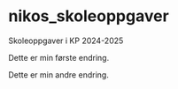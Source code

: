 # nikos_skoleoppgaver
Skoleoppgaver i KP 2024-2025

Dette er min første endring.

Dette er min andre endring.